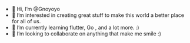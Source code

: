 - 👋 Hi, I’m @Gnoyoyo
- 👀 I’m interested in creating great stuff to make this world a better place for all of us.
- 🌱 I’m currently learning flutter, Go , and a lot more. :) 
- 💞️ I’m looking to collaborate on anything that make me smile :) 

<!---
Gnoyoyo/Gnoyoyo is a ✨ special ✨ repository because its `README.md` (this file) appears on your GitHub profile.
You can click the Preview link to take a look at your changes.
--->
